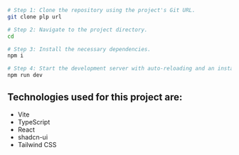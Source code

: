 
```sh
# Step 1: Clone the repository using the project's Git URL.
git clone plp url

# Step 2: Navigate to the project directory.
cd

# Step 3: Install the necessary dependencies.
npm i

# Step 4: Start the development server with auto-reloading and an instant preview.
npm run dev
```
## Technologies used for this project are:

- Vite
- TypeScript
- React
- shadcn-ui
- Tailwind CSS

